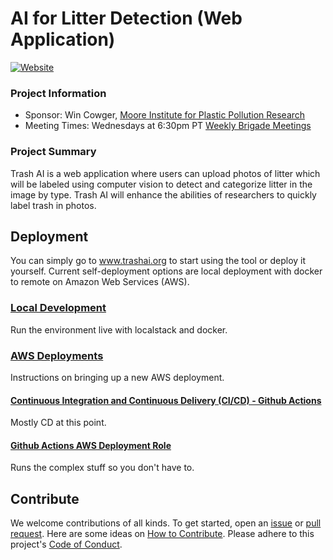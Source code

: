 # AI for Litter Detection (Web Application)
[![Website](https://img.shields.io/badge/web)](https://www.trashai.org)


### Project Information

-   Sponsor: Win Cowger, [Moore Institute for Plastic Pollution Research](https://mooreplasticresearch.org/)
-   Meeting Times: Wednesdays at 6:30pm PT [Weekly Brigade Meetings](https://www.meetup.com/code4sac/)

### Project Summary

Trash AI is a web application where users can upload photos of litter which will be labeled using computer vision to detect and categorize litter in the image by type. Trash AI will enhance the abilities of researchers to quickly label trash in photos.

## Deployment

You can simply go to www.trashai.org to start using the tool or deploy it yourself. Current self-deployment options are local deployment with docker to remote on Amazon Web Services (AWS). 

### [Local Development](./docs/localdev.md)

Run the environment live with localstack and docker.

### [AWS Deployments](./docs/git-aws-account-setup.md)

Instructions on bringing up a new AWS deployment.

#### [Continuous Integration and Continuous Delivery (CI/CD) - Github Actions](./docs/github-actions.md)

Mostly CD at this point.

#### [Github Actions AWS Deployment Role](./docs/github-actions-deployment-role.md)

Runs the complex stuff so you don't have to.

## Contribute
We welcome contributions of all kinds. To get started, open an [issue](https://github.com/code4sac/trash-ai/issues) or [pull request](https://github.com/code4sac/trash-ai/pulls). Here are some ideas on [How to Contribute](https://opensource.guide/how-to-contribute/). Please adhere to this project's [Code of Conduct](https://www.contributor-covenant.org/version/2/1/code_of_conduct/).
